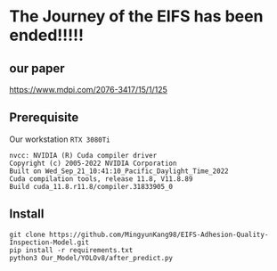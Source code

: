 # The Journey of the EIFS has been ended!!!!!

## our paper
https://www.mdpi.com/2076-3417/15/1/125

## Prerequisite
Our workstation `RTX 3080Ti`
```
nvcc: NVIDIA (R) Cuda compiler driver
Copyright (c) 2005-2022 NVIDIA Corporation
Built on Wed_Sep_21_10:41:10_Pacific_Daylight_Time_2022
Cuda compilation tools, release 11.8, V11.8.89
Build cuda_11.8.r11.8/compiler.31833905_0
```

## Install
``` 
git clone https://github.com/MingyunKang98/EIFS-Adhesion-Quality-Inspection-Model.git
pip install -r requirements.txt
python3 Our_Model/YOLOv8/after_predict.py
```
